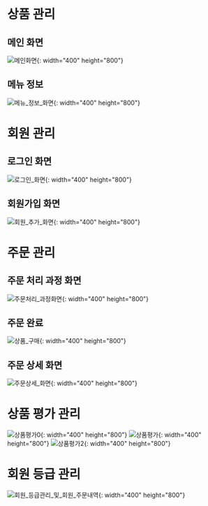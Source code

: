 # 상품 관리
## 메인 화면
![메인화면](/uploads/00d0bfed9f2262ff23b33ef39ff512ce/메인화면.jpg){: width="400" height="800"}

## 메뉴 정보
![메뉴_정보_화면](/uploads/361433c7bce6c3052296a38ad180a1ad/메뉴_정보_화면.jpg){: width="400" height="800"}

# 회원 관리
## 로그인 화면
![로그인_화면](/uploads/e8a353948facb7655b17852795eeddc5/로그인_화면.jpg){: width="400" height="800"}
## 회원가입 화면
![회원_추가_화면](/uploads/8112af40e993eb6b72940c0417c69126/회원_추가_화면.jpg){: width="400" height="800"}

# 주문 관리
## 주문 처리 과정 화면
![주문처리_과정화면](/uploads/aa203223ea1aed554f9c6963fc52d8c5/주문처리_과정화면.jpg){: width="400" height="800"}
## 주문 완료
![상품_구매](/uploads/dd0dbe76e6c349186db000d8247e49f7/상품_구매.jpg){: width="400" height="800"}
## 주문 상세 화면
![주문상세_화면](/uploads/bb49e52fd8180bbe4897530a4ff55efa/주문상세_화면.jpg){: width="400" height="800"}


# 상품 평가 관리
![상품평가0](/uploads/b16614ecd38e01a3597735c72ae1f4b3/상품평가0.jpg){: width="400" height="800"}
![상품평가](/uploads/4d7865f927c955b5e69bf35a2a7456ae/상품평가.jpg){: width="400" height="800"}
![상품평가2](/uploads/f1bf532984765fa69f899f5c2cf36e85/상품평가2.jpg){: width="400" height="800"}

# 회원 등급 관리
![회원_등급관리_및_회원_주문내역](/uploads/9004d6462ff6bafb3c5a5b99ac7d0288/회원_등급관리_및_회원_주문내역.jpg){: width="400" height="800"}

